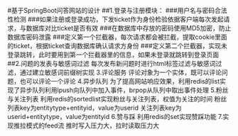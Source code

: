 #基于SpringBoot问答网站的设计
##1.登录与注册模块：
###用户名与密码合法性检测
###如果注册或登录成功，下发ticket作为身份检验依据客户端每次发起请求，与数据库对比ticket是否有效
###在数据库中存放的密码使用MD5加密，防止数据库密码泄露
###定义第一个拦截器，每次请求都会被拦截，提取cookie里面的ticket，根据ticket查询数据库确认请求方身份
###定义第二个拦截器，实现未登录跳转，此时要用到第一个拦截器里的信息，如果未登录就跳转到登录页面
##2.问题的发表与敏感词过滤
每次发布新问题时进行html标签过滤与敏感词过滤，通过建立敏感词前缀树实现
3.评论服务
评论对象为一个实体，既可以评论问题，也可以评论一个评论
4.异步队列
为了提高网站响应效果，利用redis的list实现了异步队列利用lpush向队列中加入事件，brpop从队列中取出事件处理
5.粉丝与关注列表
利用redis的sortedlist实现粉丝与关注列表，权值为关注的时间
粉丝列表key为entitytype+entityid，value为userid
关注列表key为userid+entitytype，value为entityid
6.赞与踩
利用redis的set实现赞踩功能
7.实现推拉模式的feed流
推时写入压力大，拉时读取压力大



